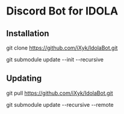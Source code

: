 # Discord Bot for IDOLA

## Installation

git clone https://github.com/iXyk/IdolaBot.git

git submodule update --init --recursive

## Updating

git pull https://github.com/iXyk/IdolaBot.git

git submodule update --recursive --remote

